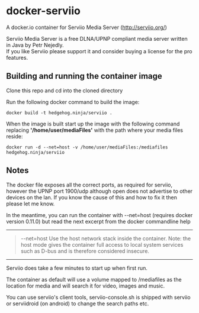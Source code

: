 docker-serviio
==============

A docker.io container for Serviio Media Server (http://serviio.org/)

Serviio Media Server is a free DLNA/UPNP compliant media server written in Java by Petr Nejedly.  
If you like Serviio please support it and consider buying a license for the pro features.


Building and running the container image
----------------------------------------

Clone this repo and cd into the cloned directory

Run the following docker command to build the image:

	docker build -t hedgehog.ninja/serviio .

When the image is built start up the image with the following command replacing **'/home/user/mediaFiles'** with the path where your media files reside:

	docker run -d --net=host -v /home/user/mediaFiles:/mediafiles hedgehog.ninja/serviio


Notes
--------------------

The docker file exposes all the correct ports, as required for serviio, however the UPNP port 1900/udp although open does not advertise to other devices on the lan.  If you know the cause of this and how to fix it then please let me know.

In the meantime, you can run the container with --net=host (requires docker version 0.11.0) but read the next excerpt from the docker commandline help 

-----------------------------------------
> --net=host
> Use the host network stack inside the container.  Note: the host mode gives the container full access to local system services such as D-bus and is therefore considered insecure.
-----------------------------------------




Serviio does take a few minutes to start up when first run.

The container as default will use a volume mapped to /mediafiles as the location for media and will search it for video, images and music.

You can use serviio's client tools, serviio-console.sh is shipped with serviio or serviidroid (on android) to change the search paths etc.


